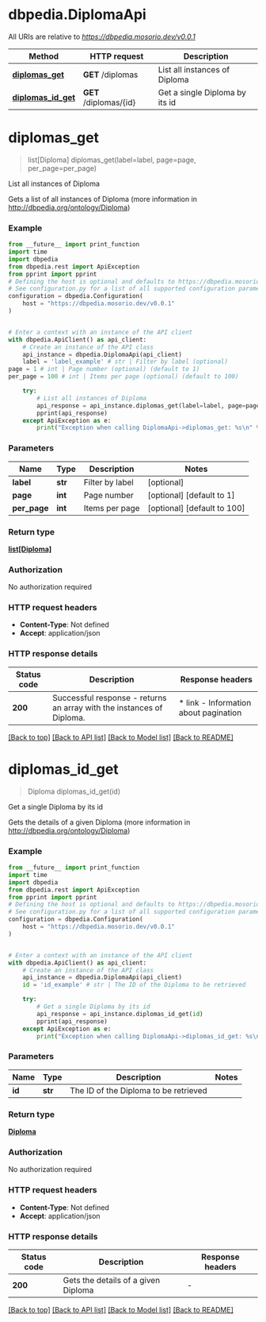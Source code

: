# dbpedia.DiplomaApi

All URIs are relative to *https://dbpedia.mosorio.dev/v0.0.1*

Method | HTTP request | Description
------------- | ------------- | -------------
[**diplomas_get**](DiplomaApi.md#diplomas_get) | **GET** /diplomas | List all instances of Diploma
[**diplomas_id_get**](DiplomaApi.md#diplomas_id_get) | **GET** /diplomas/{id} | Get a single Diploma by its id


# **diplomas_get**
> list[Diploma] diplomas_get(label=label, page=page, per_page=per_page)

List all instances of Diploma

Gets a list of all instances of Diploma (more information in http://dbpedia.org/ontology/Diploma)

### Example

```python
from __future__ import print_function
import time
import dbpedia
from dbpedia.rest import ApiException
from pprint import pprint
# Defining the host is optional and defaults to https://dbpedia.mosorio.dev/v0.0.1
# See configuration.py for a list of all supported configuration parameters.
configuration = dbpedia.Configuration(
    host = "https://dbpedia.mosorio.dev/v0.0.1"
)


# Enter a context with an instance of the API client
with dbpedia.ApiClient() as api_client:
    # Create an instance of the API class
    api_instance = dbpedia.DiplomaApi(api_client)
    label = 'label_example' # str | Filter by label (optional)
page = 1 # int | Page number (optional) (default to 1)
per_page = 100 # int | Items per page (optional) (default to 100)

    try:
        # List all instances of Diploma
        api_response = api_instance.diplomas_get(label=label, page=page, per_page=per_page)
        pprint(api_response)
    except ApiException as e:
        print("Exception when calling DiplomaApi->diplomas_get: %s\n" % e)
```

### Parameters

Name | Type | Description  | Notes
------------- | ------------- | ------------- | -------------
 **label** | **str**| Filter by label | [optional] 
 **page** | **int**| Page number | [optional] [default to 1]
 **per_page** | **int**| Items per page | [optional] [default to 100]

### Return type

[**list[Diploma]**](Diploma.md)

### Authorization

No authorization required

### HTTP request headers

 - **Content-Type**: Not defined
 - **Accept**: application/json

### HTTP response details
| Status code | Description | Response headers |
|-------------|-------------|------------------|
**200** | Successful response - returns an array with the instances of Diploma. |  * link - Information about pagination <br>  |

[[Back to top]](#) [[Back to API list]](../README.md#documentation-for-api-endpoints) [[Back to Model list]](../README.md#documentation-for-models) [[Back to README]](../README.md)

# **diplomas_id_get**
> Diploma diplomas_id_get(id)

Get a single Diploma by its id

Gets the details of a given Diploma (more information in http://dbpedia.org/ontology/Diploma)

### Example

```python
from __future__ import print_function
import time
import dbpedia
from dbpedia.rest import ApiException
from pprint import pprint
# Defining the host is optional and defaults to https://dbpedia.mosorio.dev/v0.0.1
# See configuration.py for a list of all supported configuration parameters.
configuration = dbpedia.Configuration(
    host = "https://dbpedia.mosorio.dev/v0.0.1"
)


# Enter a context with an instance of the API client
with dbpedia.ApiClient() as api_client:
    # Create an instance of the API class
    api_instance = dbpedia.DiplomaApi(api_client)
    id = 'id_example' # str | The ID of the Diploma to be retrieved

    try:
        # Get a single Diploma by its id
        api_response = api_instance.diplomas_id_get(id)
        pprint(api_response)
    except ApiException as e:
        print("Exception when calling DiplomaApi->diplomas_id_get: %s\n" % e)
```

### Parameters

Name | Type | Description  | Notes
------------- | ------------- | ------------- | -------------
 **id** | **str**| The ID of the Diploma to be retrieved | 

### Return type

[**Diploma**](Diploma.md)

### Authorization

No authorization required

### HTTP request headers

 - **Content-Type**: Not defined
 - **Accept**: application/json

### HTTP response details
| Status code | Description | Response headers |
|-------------|-------------|------------------|
**200** | Gets the details of a given Diploma |  -  |

[[Back to top]](#) [[Back to API list]](../README.md#documentation-for-api-endpoints) [[Back to Model list]](../README.md#documentation-for-models) [[Back to README]](../README.md)

